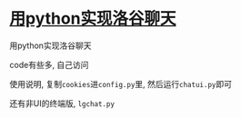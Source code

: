 # [用python实现洛谷聊天](https://github.com/aaron20100919/luogu-chat)

用python实现洛谷聊天



code有些多, 自己访问

使用说明, 复制`cookies`进`config.py`里, 然后运行`chatui.py`即可

还有非UI的终端版, `lgchat.py`

